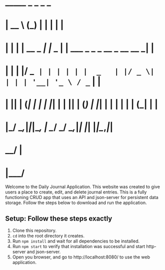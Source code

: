 #  _____        _ _              _                              _ 
# |  __ \      (_) |            | |                            | |
# | |  | | __ _ _| |_   _       | | ___  _   _ _ __ _ __   __ _| |
# | |  | |/ _` | | | | | |  _   | |/ _ \| | | | '__| '_ \ / _` | |
# | |__| | (_| | | | |_| | | |__| | (_) | |_| | |  | | | | (_| | |
# |_____/ \__,_|_|_|\__, |  \____/ \___/ \__,_|_|  |_| |_|\__,_|_|
#                    __/ |                                        
#                   |___/                                         
Welcome to the Daily Journal Application. This website was created to give users a place to create, edit, and delete journal entries. This is a fully functioning CRUD app that uses an API and json-server for persistent data storage. Follow the steps below to download and run the application. 
## Setup: Follow these steps exactly
1. Clone this repository.
1. `cd` into the root directory it creates.
1. Run `npm install` and wait for all dependencies to be installed.
1. Run `npm start` to verify that installation was successful and start http-server and json-server.
1. Open you browser, and go to http://localhost:8080/ to use the web application.
